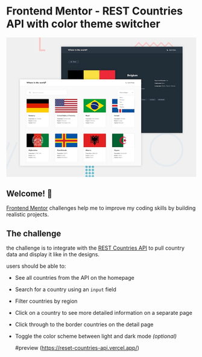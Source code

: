 # Frontend Mentor - REST Countries API with color theme switcher

![Design preview for the REST Countries API with color theme switcher coding challenge](./design/desktop-preview.jpg)

## Welcome! 👋



[Frontend Mentor](https://www.frontendmentor.io) challenges help me to improve my coding skills by building realistic projects.



## The challenge

the challenge is to integrate with the [REST Countries API](https://restcountries.com) to pull country data and display it like in the designs.


users should be able to:

- See all countries from the API on the homepage
- Search for a country using an `input` field
- Filter countries by region
- Click on a country to see more detailed information on a separate page
- Click through to the border countries on the detail page
- Toggle the color scheme between light and dark mode *(optional)*

  #preview
  (https://reset-countries-api.vercel.app/)

